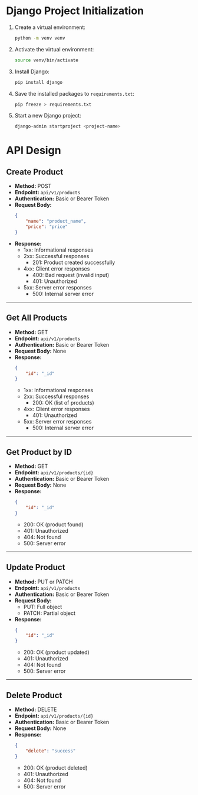 # Django Project Initialization

1. Create a virtual environment:
    ```bash
    python -m venv venv
    ```

2. Activate the virtual environment:
    ```bash
    source venv/bin/activate
    ```

3. Install Django:
    ```bash
    pip install django
    ```

4. Save the installed packages to `requirements.txt`:
    ```bash
    pip freeze > requirements.txt
    ```

5. Start a new Django project:
    ```bash
    django-admin startproject <project-name>
    ```


# API Design

## Create Product
- **Method:** POST
- **Endpoint:** `api/v1/products`
- **Authentication:** Basic or Bearer Token
- **Request Body:**
    ```json
    {
        "name": "product_name",
        "price": "price"
    }
    ```
- **Response:**
  - 1xx: Informational responses
  - 2xx: Successful responses
    - 201: Product created successfully
  - 4xx: Client error responses
    - 400: Bad request (invalid input)
    - 401: Unauthorized
  - 5xx: Server error responses
    - 500: Internal server error

---

## Get All Products
- **Method:** GET
- **Endpoint:** `api/v1/products`
- **Authentication:** Basic or Bearer Token
- **Request Body:** None
- **Response:**
    ```json
    {
        "id": "_id"
    }
    ```
  - 1xx: Informational responses
  - 2xx: Successful responses
    - 200: OK (list of products)
  - 4xx: Client error responses
    - 401: Unauthorized
  - 5xx: Server error responses
    - 500: Internal server error

---

## Get Product by ID
- **Method:** GET
- **Endpoint:** `api/v1/products/{id}`
- **Authentication:** Basic or Bearer Token
- **Request Body:** None
- **Response:**
    ```json
    {
        "id": "_id"
    }
    ```
  - 200: OK (product found)
  - 401: Unauthorized
  - 404: Not found
  - 500: Server error

---

## Update Product
- **Method:** PUT or PATCH
- **Endpoint:** `api/v1/products`
- **Authentication:** Basic or Bearer Token
- **Request Body:**
  - PUT: Full object
  - PATCH: Partial object
- **Response:**
    ```json
    {
        "id": "_id"
    }
    ```
  - 200: OK (product updated)
  - 401: Unauthorized
  - 404: Not found
  - 500: Server error

---

## Delete Product
- **Method:** DELETE
- **Endpoint:** `api/v1/products/{id}`
- **Authentication:** Basic or Bearer Token
- **Request Body:** None
- **Response:**
    ```json
    {
        "delete": "success"
    }
    ```
  - 200: OK (product deleted)
  - 401: Unauthorized
  - 404: Not found
  - 500: Server error
